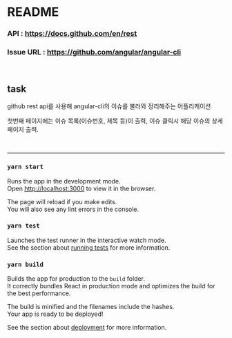 # README

### API : https://docs.github.com/en/rest 

### Issue URL : https://github.com/angular/angular-cli

<br>

## task 

github rest api를 사용해 angular-cli의 이슈를 불러와 정리해주는 어플리케이션

첫번째 페이지에는 이슈 목록(이슈번호, 제목 등)이 출력, 이슈 클릭시 해당 이슈의 상세 페이지 출력.

<br>

---

### `yarn start`

Runs the app in the development mode.\
Open [http://localhost:3000](http://localhost:3000) to view it in the browser.

The page will reload if you make edits.\
You will also see any lint errors in the console.

### `yarn test`

Launches the test runner in the interactive watch mode.\
See the section about [running tests](https://facebook.github.io/create-react-app/docs/running-tests) for more information.

### `yarn build`

Builds the app for production to the `build` folder.\
It correctly bundles React in production mode and optimizes the build for the best performance.

The build is minified and the filenames include the hashes.\
Your app is ready to be deployed!

See the section about [deployment](https://facebook.github.io/create-react-app/docs/deployment) for more information.
